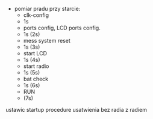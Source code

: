 - pomiar pradu przy starcie:
	- clk-config
	- 1s
	- ports config, LCD ports config.
	- 1s (2s)
	- mess system reset
	- 1s (3s)
	- start LCD
	- 1s (4s)
	- start radio
	- 1s (5s)
	- bat check
	- 1s (6s)
	- RUN
	- (7s)


ustawic startup procedure
usatwienia bez radia z radiem